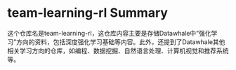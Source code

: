 # team-learning-rl Summary

这个仓库名是team-learning-rl，这仓库内容主要是存储Datawhale中“强化学习”方向的资料，包括深度强化学习基础等内容。此外，还提到了Datawhale其他相关学习方向的仓库，如编程、数据挖掘、自然语言处理、计算机视觉和推荐系统等。